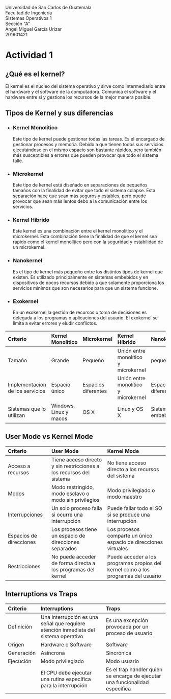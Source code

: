 Universidad de San Carlos de Guatemala    
Facultad de Ingeniería  
Sistemas Operativos 1  
Sección "A"    
Angel Miguel García Urizar    
201901421    
  
# Actividad 1  

## ¿Qué es el kernel?  

El kernel es el núcleo del sistema operativo y sirve como intermediario entre el hardware y el software de la computadora. Comunica el software y el hardware entre si y gestiona los recursos de la mejor manera posible.
  
## Tipos de Kernel y sus diferencias  

* ### Kernel Monolítico  
  Este tipo de kernel puede gestionar todas las tareas. Es el encargado de gestionar procesos y memoria. Debido a que tienen todos sus servicios ejecutándose en el mismo espacio son bastante rápidos, pero también más susceptibles a errores que pueden provocar que todo el sistema falle.  
    
* ### Microkernel  
  Este tipo de kernel está diseñado en separaciones de pequeños tamaños con la finalidad de evitar que todo el sistema colapse. Esta separación hace que sean más seguros y estables, pero puede provocar que sean más lentos debo a la comunicación entre los servicios.  
    
* ### Kernel Híbrido  
  Este kernel es una combinación entre el kernel monolítico y el microkernel. Esta combinación tiene la finalidad de que el kernel sea rápido como el kernel monolítico pero con la seguridad y estabilidad de un microkernel.  
    
* ### Nanokernel  
  Es el tipo de kernel más pequeño entre los distintos tipos de kernel que existen. Es utilizado principalmente en sistemas embebidos y en dispositivos de pocos recursos debido a que solamente proporciona los servicios mínimos que son necesarios para que un sistema funcione. 
    
* ### Exokernel    
  En un exokernel la gestión de recursos o toma de decisiones es delegada a los programas o aplicaciones del usuario. El exokernel se limita a evitar errores y eludir conflictos.    
     
|Criterio|Kernel Monolítico|Microkernel|Kernel Híbrido| Nanokernel|Exokernel|  
|:--|:--|:--|:--|:--|:--|  
|Tamaño|Grande|Pequeño|Unión entre monolítico y microkernel|pequeño|pequeño|  
|Implementación de los servicios|Espacio único|Espacios diferentes|Unión entre monolítico y microkernel|Espacios diferentes|Espacios diferentes|   
|Sistemas que lo utilizan|Windows, Linux y macos|OS X|Linux y OS X|Sistemas embebidos||  
  
## User Mode vs Kernel Mode  
    
|Criterio|User Mode|Kernel Mode|  
|:--|:--|:--|  
|Acceso a recursos|Tiene acceso directo y sin restricciones a los recursos del sistema|No tiene acceso directo a los recursos del sistema|  
|Modos|Modo restringido, modo esclavo o modo sin privilegios|Modo privilegiado o modo maestro|  
|Interrupciones|Un solo proceso falla si ocurre una interrupción|Puede fallar todo el SO si se produce una interrupción|  
|Espacios de direcciones|Los procesos tiene un espacio de direcciones separados|Los procesos comparte un único espacio de direcciones virtuales|  
|Restricciones|No puede acceder de forma directa a los programas del kernel|Puede acceder a los programas propios del kernel como a los programas del usuario|  
  
## Interruptions vs Traps  
  
|Criterio|Interruptions|Traps|  
|:--|:--|:--|  
|Definición|Una interrupción es una señal que requiere atención inmediata del sistema operativo |Es una excepción provocada por un proceso de usuario|  
|Origen|Hardware o Software|Software|  
|Generación|Asíncrona|Sincrónica|  
|Ejecución|Modo privilegiado|Modo usuario|  
||El CPU debe ejecutar una rutina específica para la interrupción|Es el trap handler quien se encarga de ejecutar una funcionalidad específica|  
